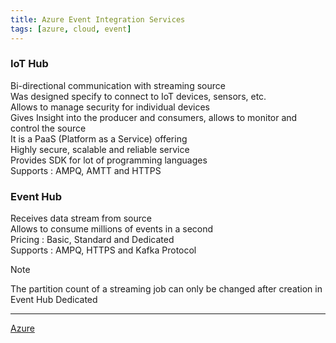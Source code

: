 ```yaml
---
title: Azure Event Integration Services
tags: [azure, cloud, event]
---
```


### IoT Hub

Bi-directional communication with streaming source  
Was designed specify to connect to IoT devices, sensors, etc.  
Allows to manage security for individual devices  
Gives Insight into the producer and consumers, allows to monitor and control the source  
It is a PaaS (Platform as a Service) offering  
Highly secure, scalable and reliable service  
Provides SDK for lot of programming languages  
Supports : AMPQ, AMTT and HTTPS

### Event Hub

Receives data stream from source  
Allows to consume millions of events in a second  
Pricing : Basic, Standard and Dedicated  
Supports : AMPQ, HTTPS and Kafka Protocol

 > [!NOTE]
 > The partition count of a streaming job can only be changed after creation in Event Hub Dedicated

---

[Azure](../Azure.md)